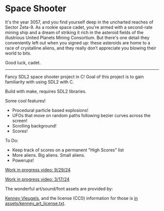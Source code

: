 # Space Shooter

It's the year 3057, and you find yourself deep in the uncharted reaches
of Sector Zeta-9. As a rookie space cadet, you're armed with a second-rate
mining ship and a dream of striking it rich in the asteroid fields of the
illustrious United Planets Mining Consortium. But there's one detail they
conveniently left out when you signed up: these asteroids are home to a race of
crystalline aliens, and they really don’t appreciate you blowing their world to
bits.

Good luck, cadet. 

--- 

Fancy SDL2 space shooter project in C! Goal of this project is to gain familiarity with
using SDL2 with C.

Build with make, requires SDL2 libraries. 

Some cool features!
- Procedural particle based explosions!
- UFOs that move on random paths following bezier curves across the screen!
- Scrolling background!
- Scores!

To Do:
- Keep track of scores on a permanent "High Scores" list
- More aliens. Big aliens. Small aliens. 
- Powerups!

[Work in progress video: 9/29/24](https://zwilder.github.io/assets/Various/SpaceShooter_WIP240929.mp4)

[Work in progress video: 3/17/24](https://zwilder.github.io/assets/Various/SpaceShooter_WIP240317.mp4)

The wonderful art/sound/font assets are provided by:

[Kenney Vleugels](https://www.kenney.nl), and the license (CC0) information for those is
[in assets/kenney_art_license.txt](assets/kenney_art_license.txt).
